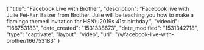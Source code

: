{
    "title": "Facebook Live with Brother",
    "description": "Facebook live with Julie Fei-Fan Balzer from Brother. Julie will be teaching you how to make a flamingo themed invitation for HSN\u2019s 41st birthday.",
    "videoid": "166753183",
    "date_created": "1531338673",
    "date_modified": "1531342718",
    "type": "captivate",
    "layout": "video",
    "url": "\/v\/facebook-live-with-brother\/166753183"
}